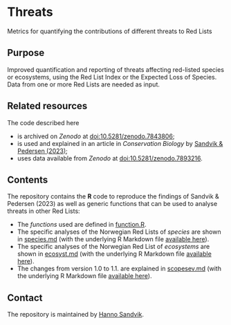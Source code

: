 # Threats
Metrics for quantifying the contributions of different threats to Red Lists

## Purpose
Improved quantification and reporting of threats affecting red-listed species or ecosystems, using the Red List Index or the Expected Loss of Species. Data from one or more Red Lists are needed as input.

## Related resources
The code described here

* is archived on _Zenodo_ at [doi:10.5281/zenodo.7843806](https://doi.org/10.5281/zenodo.7843806);
* is used and explained in an article in _Conservation Biology_ by [Sandvik & Pedersen (2023)](https://doi.org/10.1111/cobi.14105);
* uses data available from _Zenodo_ at [doi:10.5281/zenodo.7893216](https://doi.org/10.5281/zenodo.7893216).

## Contents
The repository contains the **R** code to reproduce the findings of Sandvik & Pedersen (2023) as well as generic functions that can be used to analyse threats in other Red Lists:

* The _functions_ used are defined in [function.R](function.R).
* The specific analyses of the Norwegian Red Lists of _species_ are shown in [species.md](species.md) (with the underlying R Markdown file [available here](species.Rmd)).
* The specific analyses of the Norwegian Red List of _ecosystems_ are shown in [ecosyst.md](ecosyst.md) (with the underlying R Markdown file [available here](ecosyst.Rmd)).
* The changes from version 1.0 to 1.1. are explained in [scopesev.md](scopesev.md) (with the underlying R Markdown file [available here](scopesev.Rmd)).

## Contact
The repository is maintained by [Hanno Sandvik](mailto:hanno.sandvik@nina.no).

